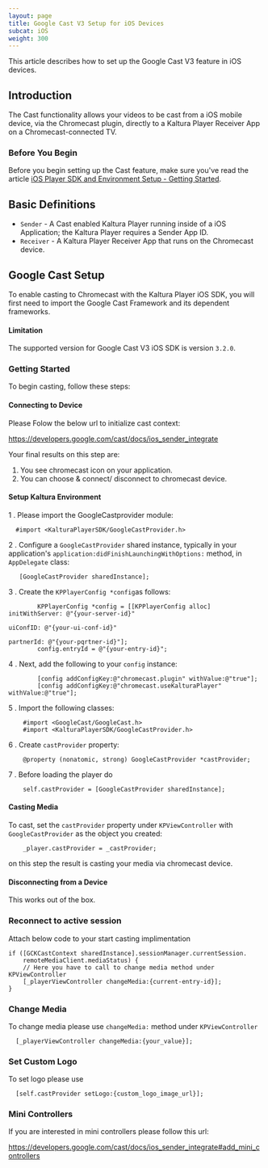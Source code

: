 ```yaml
---
layout: page
title: Google Cast V3 Setup for iOS Devices
subcat: iOS
weight: 300
---
```


This article describes how to set up the Google Cast V3 feature in iOS devices.

## Introduction  

The Cast functionality allows your videos to be cast from a iOS mobile device, via the Chromecast plugin, directly to a Kaltura Player Receiver App on a Chromecast-connected TV.

### Before You Begin  

Before you begin setting up the Cast feature, make sure you've read the article [iOS Player SDK and Environment Setup - Getting Started](https://vpaas.kaltura.com/documentation/05_Mobile-Video-Player-SDKs/iOS-Getting-Started.html).

## Basic Definitions

* `Sender` - A Cast enabled Kaltura Player running inside of a iOS Application; the Kaltura Player requires a Sender App ID.
* `Receiver` - A Kaltura Player Receiver App that runs on the Chromecast device. 

## Google Cast Setup  

To enable casting to Chromecast with the Kaltura Player iOS SDK, you will first need to import the Google Cast Framework and its dependent frameworks.

#### Limitation  

The supported version for Google Cast V3 iOS SDK is version `3.2.0`.

### Getting Started  

To begin casting, follow these steps:

#### Connecting to Device

Please Folow the below url to initialize cast context:

https://developers.google.com/cast/docs/ios_sender_integrate

Your final results on this step are: 

1. You see chromecast icon on your application.
2. You can choose & connect/ disconnect to chromecast device.

#### Setup Kaltura Environment 

1 . Please import the GoogleCastprovider module: 
      
      #import <KalturaPlayerSDK/GoogleCastProvider.h>
      
2 . Configure a `GoogleCastProvider` shared instance, typically in your application's `application:didFinishLaunchingWithOptions:` method, in `AppDelegate` class:

       [GoogleCastProvider sharedInstance];
       
3 . Create the `KPPlayerConfig *config`as follows:
            
            KPPlayerConfig *config = [[KPPlayerConfig alloc] initWithServer: @"{your-server-id}"
                                                                   uiConfID: @"{your-ui-conf-id}"
                                                                  partnerId: @"{your-pqrtner-id}"];
            config.entryId = @"{your-entry-id}";

4 . Next, add the following to your `config` instance:

        
            [config addConfigKey:@"chromecast.plugin" withValue:@"true"];
            [config addConfigKey:@"chromecast.useKalturaPlayer" withValue:@"true"];           

5 . Import the following classes:

        #import <GoogleCast/GoogleCast.h>
        #import <KalturaPlayerSDK/GoogleCastProvider.h>

6 . Create `castProvider` property:


        @property (nonatomic, strong) GoogleCastProvider *castProvider;


7 . Before loading the player do

        self.castProvider = [GoogleCastProvider sharedInstance]; 


#### Casting Media

To cast, set the `castProvider` property under `KPViewController` with `GoogleCastProvider` as the object you created:


        _player.castProvider = _castProvider;


on this step the result is casting your media via chromecast device.


#### Disconnecting from a Device

This works out of the box.

### Reconnect to active session 

Attach below code to your start casting implimentation

    if ([GCKCastContext sharedInstance].sessionManager.currentSession.
        remoteMediaClient.mediaStatus) {
        // Here you have to call to change media method under KPViewController
        [_playerViewController changeMedia:{current-entry-id}];
    }

### Change Media

To change media please use `changeMedia:` method under `KPViewController`

      [_playerViewController changeMedia:{your_value}];

### Set Custom Logo

To set logo please use

      [self.castProvider setLogo:{custom_logo_image_url}];
      

### Mini Controllers  

If you are interested in mini controllers please follow this url:

https://developers.google.com/cast/docs/ios_sender_integrate#add_mini_controllers
